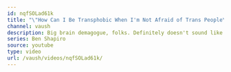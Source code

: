 ```yaml
---
id: nqfSOLad61k
title: "\"How Can I Be Transphobic When I'm Not Afraid of Trans People\" - Ben Shapiro"
channel: vaush
description: Big brain demagogue, folks. Definitely doesn't sound like the sort of shit I'd say to make fun of reactionary sycophancy.
series: Ben Shapiro
source: youtube
type: video
url: /vaush/videos/nqfSOLad61k/
---
```

